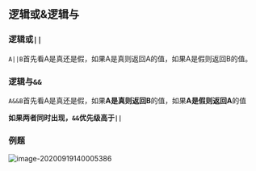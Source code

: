 ## 逻辑或&逻辑与

### 逻辑或`||`

​	`A||B`首先看A是真还是假，如果A是真则返回A的值，如果A是假则返回B的值。



### 逻辑与`&&`

`A&&B`首先看A是真还是假，如果**A是真则返回B**的值，如果**A是假则返回A**的值



**如果两者同时出现，`&&`优先级高于`||`**

### 例题

![image-20200919140005386](https://i.loli.net/2020/09/19/g8vq3jY1QD4GPiI.png)

